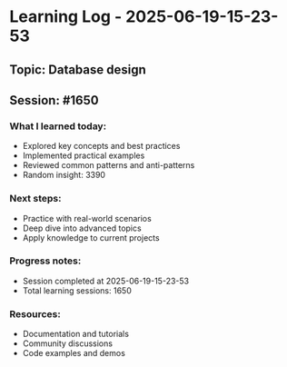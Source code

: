 # Learning Log - 2025-06-19-15-23-53

## Topic: Database design
## Session: #1650

### What I learned today:
- Explored key concepts and best practices
- Implemented practical examples  
- Reviewed common patterns and anti-patterns
- Random insight: 3390

### Next steps:
- Practice with real-world scenarios
- Deep dive into advanced topics
- Apply knowledge to current projects

### Progress notes:
- Session completed at 2025-06-19-15-23-53
- Total learning sessions: 1650

### Resources:
- Documentation and tutorials
- Community discussions
- Code examples and demos

